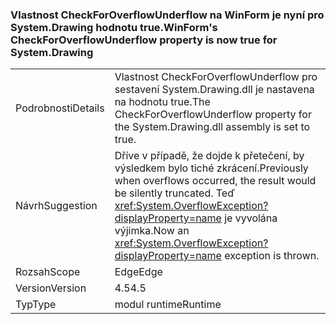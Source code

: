 ### <a name="winforms-checkforoverflowunderflow-property-is-now-true-for-systemdrawing"></a><span data-ttu-id="bd5ff-101">Vlastnost CheckForOverflowUnderflow na WinForm je nyní pro System.Drawing hodnotu true.</span><span class="sxs-lookup"><span data-stu-id="bd5ff-101">WinForm's CheckForOverflowUnderflow property is now true for System.Drawing</span></span>

|   |   |
|---|---|
|<span data-ttu-id="bd5ff-102">Podrobnosti</span><span class="sxs-lookup"><span data-stu-id="bd5ff-102">Details</span></span>|<span data-ttu-id="bd5ff-103">Vlastnost CheckForOverflowUnderflow pro sestavení System.Drawing.dll je nastavena na hodnotu true.</span><span class="sxs-lookup"><span data-stu-id="bd5ff-103">The CheckForOverflowUnderflow property for the System.Drawing.dll assembly is set to true.</span></span>|
|<span data-ttu-id="bd5ff-104">Návrh</span><span class="sxs-lookup"><span data-stu-id="bd5ff-104">Suggestion</span></span>|<span data-ttu-id="bd5ff-105">Dříve v případě, že dojde k přetečení, by výsledkem bylo tiché zkrácení.</span><span class="sxs-lookup"><span data-stu-id="bd5ff-105">Previously when overflows occurred, the result would be silently truncated.</span></span> <span data-ttu-id="bd5ff-106">Teď <xref:System.OverflowException?displayProperty=name> je vyvolána výjimka.</span><span class="sxs-lookup"><span data-stu-id="bd5ff-106">Now an <xref:System.OverflowException?displayProperty=name> exception is thrown.</span></span>|
|<span data-ttu-id="bd5ff-107">Rozsah</span><span class="sxs-lookup"><span data-stu-id="bd5ff-107">Scope</span></span>|<span data-ttu-id="bd5ff-108">Edge</span><span class="sxs-lookup"><span data-stu-id="bd5ff-108">Edge</span></span>|
|<span data-ttu-id="bd5ff-109">Version</span><span class="sxs-lookup"><span data-stu-id="bd5ff-109">Version</span></span>|<span data-ttu-id="bd5ff-110">4.5</span><span class="sxs-lookup"><span data-stu-id="bd5ff-110">4.5</span></span>|
|<span data-ttu-id="bd5ff-111">Typ</span><span class="sxs-lookup"><span data-stu-id="bd5ff-111">Type</span></span>|<span data-ttu-id="bd5ff-112">modul runtime</span><span class="sxs-lookup"><span data-stu-id="bd5ff-112">Runtime</span></span>|

